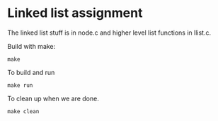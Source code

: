 # Linked list assignment

The linked list stuff is in node.c and higher level list functions in llist.c.

Build with make:

```
make
```

To build and run

```
make run
```

To clean up when we are done.

```
make clean
```

